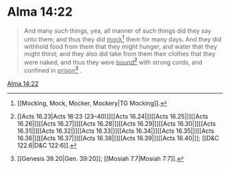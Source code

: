# Alma 14:22

> And many such things, yea, all manner of such things did they say unto them; and thus they did <u>mock</u>[^a] them for many days. And they did withhold food from them that they might hunger, and water that they might thirst; and they also did take from them their clothes that they were naked; and thus they were <u>bound</u>[^b] with strong cords, and confined in <u>prison</u>[^c] .

[Alma 14:22](https://www.churchofjesuschrist.org/study/scriptures/bofm/alma/14?lang=eng&id=p22#p22)


[^a]: [[Mocking, Mock, Mocker, Mockery|TG Mocking]].  
[^b]: [[Acts 16.23|Acts 16:23 (23–40)]][[Acts 16.24|]][[Acts 16.25|]][[Acts 16.26|]][[Acts 16.27|]][[Acts 16.28|]][[Acts 16.29|]][[Acts 16.30|]][[Acts 16.31|]][[Acts 16.32|]][[Acts 16.33|]][[Acts 16.34|]][[Acts 16.35|]][[Acts 16.36|]][[Acts 16.37|]][[Acts 16.38|]][[Acts 16.39|]][[Acts 16.40|]]; [[D&C 122.6|D&C 122:6]].  
[^c]: [[Genesis 39.20|Gen. 39:20]]; [[Mosiah 7.7|Mosiah 7:7]].  
